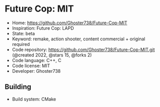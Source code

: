 # Future Cop: MIT

- Home: https://github.com/Ghoster738/Future-Cop-MIT
- Inspiration: Future Cop: LAPD
- State: beta
- Keyword: remake, action shooter, content commercial + original required
- Code repository: https://github.com/Ghoster738/Future-Cop-MIT.git (@created 2022, @stars 15, @forks 2)
- Code language: C++, C
- Code license: MIT
- Developer: Ghoster738

## Building

- Build system: CMake

